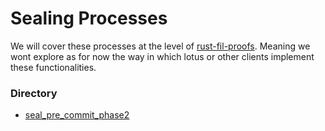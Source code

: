 # Sealing Processes

We will cover these processes at the level of [rust-fil-proofs](https://github.com/filecoin-project/rust-fil-proofs). Meaning we wont explore as for now the way in which lotus or other clients implement these functionalities.

### Directory
- [seal_pre_commit_phase2](https://github.com/ingonyama-zk/filecoin-overview/blob/main/SealingProcesses/PreCommit2.md)
